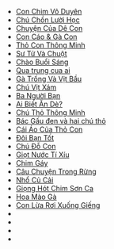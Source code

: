 * [Con Chim Vô Duyên](https://github.com/bombi0104/ke-chuyen/blob/master/con-chim-vo-duyen.md)
* [Chú Chồn Lười Học](https://github.com/bombi0104/ke-chuyen/blob/master/chu-chon-luoi-hoc.md)
* [Chuyện Của Dê Con](https://github.com/bombi0104/ke-chuyen/blob/master/chuyen-cua-de-con.md)
* [Con Cáo & Gà Con](https://github.com/bombi0104/ke-chuyen/blob/master/con-cao-va-ga-con.md)
* [Thỏ Con Thông Minh](https://github.com/bombi0104/ke-chuyen/blob/master/tho-con-thong-minh.md)
* [Sư Tử Và Chuột](https://github.com/bombi0104/ke-chuyen/blob/master/su-tu-va-chuot.md)
* [Chào Buổi Sáng](https://github.com/bombi0104/ke-chuyen/blob/master/chao-buoi-sang.md)
* [Qua trung cua ai](https://github.com/bombi0104/ke-chuyen/blob/master/qua-trung-cua-ai.md)
* [Gà Trống Và Vịt Bầu](https://github.com/bombi0104/ke-chuyen/blob/master/ga-trong-va-vit-bau.md)
* [Chú Vịt Xám](https://github.com/bombi0104/ke-chuyen/blob/master/chu-vit-xam.md)
* [Ba Người Bạn](https://github.com/bombi0104/ke-chuyen/blob/master/ba-nguoi-ban.md)
* [Ai Biết Ăn Dè?](https://github.com/bombi0104/ke-chuyen/blob/master/ai-biet-an-de.md)
* [Chú Thỏ Thông Minh](https://github.com/bombi0104/ke-chuyen/blob/master/chu-tho-thong-minh.md)
* [Bác Gấu đen và hai chú thỏ](https://github.com/bombi0104/ke-chuyen/blob/master/bac-gau-den-va-2-chu-tho.md)
* [Cái Áo Của Thỏ Con](https://github.com/bombi0104/ke-chuyen/blob/master/cai-ao-cua-tho-con.md)
* [Đôi Bạn Tốt](https://github.com/bombi0104/ke-chuyen/blob/master/doi-ban-tot.md)
* [Chú Đỗ Con](https://github.com/bombi0104/ke-chuyen/blob/master/chu-do-con.md)
* [Giọt Nước Tí Xíu](https://github.com/bombi0104/ke-chuyen/blob/master/giot-nuoc-ti-xiu.md)
* [Chim Gáy](https://github.com/bombi0104/ke-chuyen/blob/master/chim-gay.md)
* [Câu Chuyện Trong Rừng](https://github.com/bombi0104/ke-chuyen/blob/master/cau-chuyen-trong-rung.md)
* [Nhổ Củ Cải](https://github.com/bombi0104/ke-chuyen/blob/master/nho-cu-cai.md)
* [Giọng Hót Chim Sơn Ca](https://github.com/bombi0104/ke-chuyen/blob/master/giong-hot-son-ca.md)
* [Hoa Mào Gà](https://github.com/bombi0104/ke-chuyen/blob/master/hoa-mao-ga.md)
* [Con Lừa Rơi Xuống Giếng](https://github.com/bombi0104/ke-chuyen/blob/master/con-lua-roi-xuong-gieng.md)
* [](https://github.com/bombi0104/ke-chuyen/blob/master/.md)
* [](https://github.com/bombi0104/ke-chuyen/blob/master/.md)
* [](https://github.com/bombi0104/ke-chuyen/blob/master/.md)
* [](https://github.com/bombi0104/ke-chuyen/blob/master/.md)
